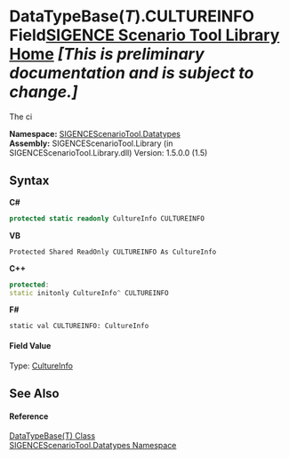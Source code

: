# DataTypeBase(*T*).CULTUREINFO Field<a href="https://github.com/ObiWanLansi/SIGENCE-Scenario-Tool">SIGENCE Scenario Tool Library Home</a> _**\[This is preliminary documentation and is subject to change.\]**_

The ci

**Namespace:**&nbsp;<a href="bee2a80e-9e49-8b3b-50de-7fe8e8e97ba8.md">SIGENCEScenarioTool.Datatypes</a><br />**Assembly:**&nbsp;SIGENCEScenarioTool.Library (in SIGENCEScenarioTool.Library.dll) Version: 1.5.0.0 (1.5)

## Syntax

**C#**<br />
``` C#
protected static readonly CultureInfo CULTUREINFO
```

**VB**<br />
``` VB
Protected Shared ReadOnly CULTUREINFO As CultureInfo
```

**C++**<br />
``` C++
protected:
static initonly CultureInfo^ CULTUREINFO
```

**F#**<br />
``` F#
static val CULTUREINFO: CultureInfo
```


#### Field Value
Type: <a href="http://msdn2.microsoft.com/en-us/library/kx54z3k7" target="_blank">CultureInfo</a>

## See Also


#### Reference
<a href="4ff948db-0d94-f11b-a3d2-0388c950816b.md">DataTypeBase(T) Class</a><br /><a href="bee2a80e-9e49-8b3b-50de-7fe8e8e97ba8.md">SIGENCEScenarioTool.Datatypes Namespace</a><br />
